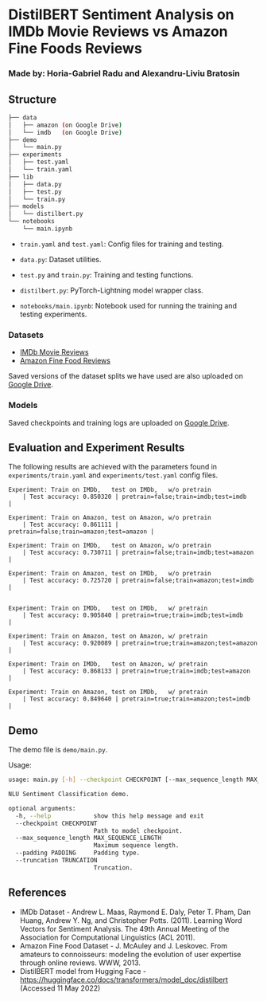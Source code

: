 # DistilBERT Sentiment Analysis on IMDb Movie Reviews vs Amazon Fine Foods Reviews

### Made by: Horia-Gabriel Radu and Alexandru-Liviu Bratosin

## Structure

```bash
├── data
│   ├── amazon (on Google Drive)
│   └── imdb   (on Google Drive)
├── demo
│   └── main.py
├── experiments
│   ├── test.yaml
│   └── train.yaml
├── lib
│   ├── data.py
│   ├── test.py
│   └── train.py
├── models
│   └── distilbert.py
└── notebooks
    └── main.ipynb
```

* `train.yaml` and `test.yaml`: Config files for training and testing.

* `data.py`: Dataset utilities.

* `test.py` and `train.py`: Training and testing functions.

* `distilbert.py`: PyTorch-Lightning model wrapper class.

* `notebooks/main.ipynb`: Notebook used for running the training and testing experiments.

### Datasets

- [IMDb Movie Reviews](https://www.kaggle.com/datasets/lakshmi25npathi/imdb-dataset-of-50k-movie-reviews)
- [Amazon Fine Food Reviews](https://www.kaggle.com/datasets/snap/amazon-fine-food-reviews)

Saved versions of the dataset splits we have used are also uploaded on [Google Drive](https://drive.google.com/drive/folders/1QPsU2oStKSmq7XB-qevKKtVoqf9-ySW2?usp=sharing).

### Models

Saved checkpoints and training logs are uploaded on [Google Drive](https://drive.google.com/file/d/1eoQ3kPVBSByyOL6iOH9vhgHjwy_LjkFM/view).

## Evaluation and Experiment Results

The following results are achieved with the parameters found in `experiments/train.yaml` and `experiments/test.yaml` config files.

```
Experiment: Train on IMDb,   test on IMDb,   w/o pretrain
    | Test accuracy: 0.850320 | pretrain=false;train=imdb;test=imdb     |

Experiment: Train on Amazon, test on Amazon, w/o pretrain
    | Test accuracy: 0.861111 | pretrain=false;train=amazon;test=amazon |

Experiment: Train on IMDb,   test on Amazon, w/o pretrain
    | Test accuracy: 0.730711 | pretrain=false;train=imdb;test=amazon   |

Experiment: Train on Amazon, test on IMDb,   w/o pretrain
    | Test accuracy: 0.725720 | pretrain=false;train=amazon;test=imdb   |


Experiment: Train on IMDb,   test on IMDb,   w/ pretrain
    | Test accuracy: 0.905840 | pretrain=true;train=imdb;test=imdb      |

Experiment: Train on Amazon, test on Amazon, w/ pretrain
    | Test accuracy: 0.920089 | pretrain=true;train=amazon;test=amazon  |

Experiment: Train on IMDb,   test on Amazon, w/ pretrain
    | Test accuracy: 0.868133 | pretrain=true;train=imdb;test=amazon    |

Experiment: Train on Amazon, test on IMDb,   w/ pretrain
    | Test accuracy: 0.849640 | pretrain=true;train=amazon;test=imdb    |
```
## Demo

The demo file is `demo/main.py`.

Usage:
```bash
usage: main.py [-h] --checkpoint CHECKPOINT [--max_sequence_length MAX_SEQUENCE_LENGTH] [--padding PADDING] [--truncation TRUNCATION]

NLU Sentiment Classification demo.

optional arguments:
  -h, --help            show this help message and exit
  --checkpoint CHECKPOINT
                        Path to model checkpoint.
  --max_sequence_length MAX_SEQUENCE_LENGTH
                        Maximum sequence length.
  --padding PADDING     Padding type.
  --truncation TRUNCATION
                        Truncation.
```

## References

* IMDb Dataset - Andrew L. Maas, Raymond E. Daly, Peter T. Pham, Dan Huang, Andrew Y. Ng, and Christopher Potts. (2011). Learning Word Vectors for Sentiment Analysis. The 49th Annual Meeting of the Association for Computational Linguistics (ACL 2011).
* Amazon Fine Food Dataset - J. McAuley and J. Leskovec. From amateurs to connoisseurs: modeling the evolution of user expertise through online reviews. WWW, 2013.
* DistilBERT model from Hugging Face - https://huggingface.co/docs/transformers/model_doc/distilbert (Accessed 11 May 2022)
